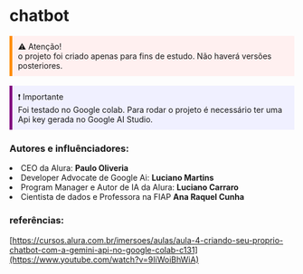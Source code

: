 # chatbot

<div 
	style="
	background-color: #FFF0F0; 
	padding: 10px; 
	border-left: 5px solid #FF8C00;
	"
> ⚠️ Atenção! <br> 
o projeto foi criado apenas para fins de estudo. Não haverá versões posteriores.
</div>
<br>

<div 
	style="background-color: #F0F0FF; 
	padding: 10px; 
	border-left: 5px solid #800080;
	"
> ❗️ Importante <br> 
  Foi testado no Google colab.
  Para rodar o projeto é necessário ter uma Api key gerada no Google AI Studio.
</div>

### Autores e influênciadores:
<div>
	<li>CEO da Alura: <strong> Paulo Oliveria </strong></li>
	<li>Developer Advocate de Google Ai: <strong> Luciano Martins </strong></li>
	<li>Program Manager e Autor de IA da Alura: <strong> Luciano Carraro </strong></li>
	<li>Cientista de dados e Professora na FIAP <strong> Ana Raquel Cunha </strong></li>
</div>

### referências:
[https://cursos.alura.com.br/imersoes/aulas/aula-4-criando-seu-proprio-chatbot-com-a-gemini-api-no-google-colab-c131](https://www.youtube.com/watch?v=9IiWoiBhWiA)
